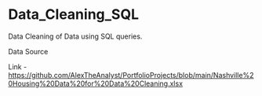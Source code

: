 # Data_Cleaning_SQL

Data Cleaning of Data using SQL queries.

Data Source 

Link - https://github.com/AlexTheAnalyst/PortfolioProjects/blob/main/Nashville%20Housing%20Data%20for%20Data%20Cleaning.xlsx
